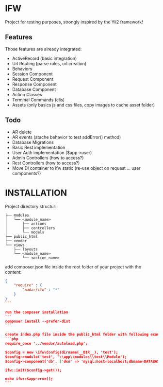 IFW
====
Project for testing purposes, strongly inspired by the Yii2 framework!

Features
--------

Those features are already integrated:

- ActiveRecord (basic integration)
- Url Routing (parse rules, url creation)
- Behaviors
- Session Component
- Request Component
- Response Component
- Database Component
- Action Classes
- Terminal Commands (clis)
- Assets (only basics js and css files, copy images to cache asset folder)

Todo
----

- AR delete
- AR events (atache behavior to test addError() method)
- Database Migrations
- Basic Rest implementation
- User Auth implementation ($app->user)
- Admin Controllers (how to access?)
- Rest Controllers (how to access?)
- Move DI container to ifw static (re-use object on request ... user components?)

INSTALLATION
============

Project directory structur:
```
├── modules
│   └── <module_name>
│       ├── actions
│       ├── controllers
│       └── models
├── public_html
├── vendor
└── views
    ├── layouts
    └── <module_name>
        └── <action_name>
```

add composer.json file inside the root folder of your project with the content:
````json
{
    "require" : {
        "nadar/ifw" : "*"
    }
}
```

run the composer installation
```
composer install --prefer-dist
```

create index.php file inside the public_html folder with following example content:
```php
require_once '../vendor/autoload.php';

$config = new \ifw\Config(dirname(__DIR__), 'test');
$config->module('test', '\\app\\modules\\test\\Module');
$config->component('db', ['dsn' => 'mysql:host=localhost;dbname=DATABASE', 'user' => 'USERNAME', 'password' => 'PASSWORD']);

ifw::init($config->get());

echo ifw::$app->run();
```

